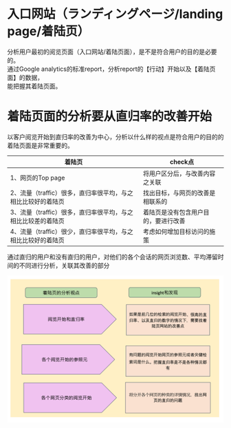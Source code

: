 # 入口网站（ランディングページ/landing page/着陆页）
<p>分析用户最初的阅览页面（入口网站/着陆页面），是不是符合用户的目的是必要的。<br>
通过Google analytics的标准report，分析report的【行动】开始以及【着陆页面】的数据，<br>
能把握其着陆页面。
</p>

# 着陆页面的分析要从直归率的改善开始

<p>以客户阅览开始到直归率的改善为中心，分析以什么样的视点是符合用户的目的的着陆页面是非常重要的。</p>


| 着陆页 | check点 |
|-|-|
| 1、网页的Top page | 将用户区分后，与改善内容之关联 |
| 2、流量（traffic）很多，直归率很平均，与之相比比较好的着陆页 | 找出目标，与网页的改善是相联系的  |
| 3、流量（traffic）很多，直归率很平均，与之相比比较差的着陆页 | 着陆页是没有包含用户目的，要进行改善 |
| 4、流量（traffic）很少，直归率很平均，与之相比比较好的着陆页 | 考虑如何增加目标访问的施策  |

<p>通过直归的用户和没有直归的用户，对他们的各个会话的网页浏览数、平均滞留时间的不同进行分析，关联其改善的部分</p>

![入口网页分析和改善](https://github.com/Seankharisma/Data_Analysis_Project/blob/master/Web%20analyst/Web%E8%A7%A3%E6%9E%90/picture/landing_page_analysis_%20amelioration.png)
